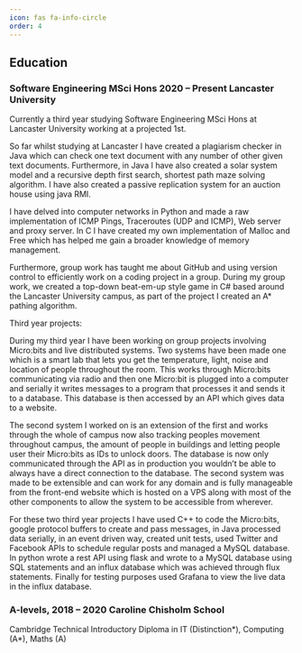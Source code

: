 ```yaml
---
icon: fas fa-info-circle
order: 4
---
```


## Education
### Software Engineering MSci Hons 2020 – Present Lancaster University

Currently a third year studying Software Engineering MSci Hons at Lancaster University working at a projected 1st.

So far whilst studying at Lancaster I have created a plagiarism checker in Java which can check one text document with any number of other given text documents. Furthermore, in Java I have also created a solar system model and a recursive depth first search, shortest path maze solving algorithm. I have also created a passive replication system for an auction house using java RMI.

I have delved into computer networks in Python and made a raw implementation of ICMP Pings, Traceroutes (UDP and ICMP), Web server and proxy server. In C I have created my own implementation of Malloc and Free which has helped me gain a broader knowledge of memory management.

Furthermore, group work has taught me about GitHub and using version control to efficiently work on a coding project in a group. During my group work, we created a top-down beat-em-up style game in C# based around the Lancaster University campus, as part of the project I created an A* pathing algorithm.

Third year projects: 

During my third year I have been working on group projects involving Micro:bits and live distributed systems. Two systems have been made one which is a smart lab that lets you get the temperature, light, noise and location of people throughout the room. This works through Micro:bits communicating via radio and then one Micro:bit is plugged into a computer and serially it writes messages to a program that processes it and sends it to a database. This database is then accessed by an API which gives data to a website. 

The second system I worked on is an extension of the first and works through the whole of campus now also tracking peoples movement throughout campus, the amount of people in buildings and letting people user their Micro:bits as IDs to unlock doors. The database is now only communicated through the API as in production you wouldn’t be able to always have a direct connection to the database. The second system was made to be extensible and can work for any domain and is fully manageable from the front-end website which is hosted on a VPS along with most of the other components to allow the system to be accessible from wherever.

For these two third year projects I have used C++ to code the Micro:bits, google protocol buffers to create and pass messages, in Java processed data serially, in an event driven way, created unit tests, used Twitter and Facebook APIs to schedule regular posts and managed a MySQL database. In python wrote a rest API using flask and wrote to a MySQL database using SQL statements and an influx database which was achieved through flux statements. Finally for testing purposes used Grafana to view the live data in the influx database.

### A-levels, 2018 – 2020 Caroline Chisholm School

Cambridge Technical Introductory Diploma in IT (Distinction\*), Computing (A\*), Maths (A)

